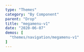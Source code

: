 ```yaml
---
type: "Themes"
category: "By Component"
parent: "Drop"
title: "megamenu-v1"
date: "2020-06-07"
demos: [
  "themes/navigation/megamenu-v1"
]
---
```

